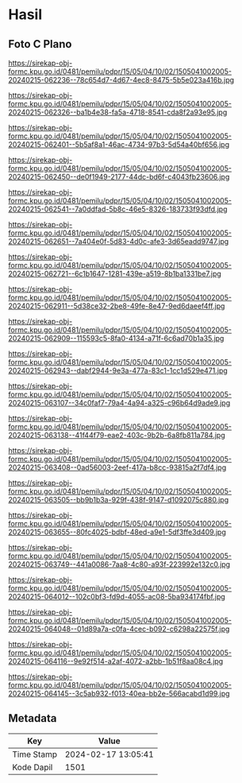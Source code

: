 # Hasil

## Foto C Plano

https://sirekap-obj-formc.kpu.go.id/0481/pemilu/pdpr/15/05/04/10/02/1505041002005-20240215-062236--78c654d7-4d67-4ec8-8475-5b5e023a416b.jpg

https://sirekap-obj-formc.kpu.go.id/0481/pemilu/pdpr/15/05/04/10/02/1505041002005-20240215-062326--ba1b4e38-fa5a-4718-8541-cda8f2a93e95.jpg

https://sirekap-obj-formc.kpu.go.id/0481/pemilu/pdpr/15/05/04/10/02/1505041002005-20240215-062401--5b5af8a1-46ac-4734-97b3-5d54a40bf656.jpg

https://sirekap-obj-formc.kpu.go.id/0481/pemilu/pdpr/15/05/04/10/02/1505041002005-20240215-062450--de0f1949-2177-44dc-bd6f-c4043fb23606.jpg

https://sirekap-obj-formc.kpu.go.id/0481/pemilu/pdpr/15/05/04/10/02/1505041002005-20240215-062541--7a0ddfad-5b8c-46e5-8326-183733f93dfd.jpg

https://sirekap-obj-formc.kpu.go.id/0481/pemilu/pdpr/15/05/04/10/02/1505041002005-20240215-062651--7a404e0f-5d83-4d0c-afe3-3d65eadd9747.jpg

https://sirekap-obj-formc.kpu.go.id/0481/pemilu/pdpr/15/05/04/10/02/1505041002005-20240215-062721--6c1b1647-1281-439e-a519-8b1ba1331be7.jpg

https://sirekap-obj-formc.kpu.go.id/0481/pemilu/pdpr/15/05/04/10/02/1505041002005-20240215-062911--5d38ce32-2be8-49fe-8e47-9ed6daeef4ff.jpg

https://sirekap-obj-formc.kpu.go.id/0481/pemilu/pdpr/15/05/04/10/02/1505041002005-20240215-062909--115593c5-8fa0-4134-a71f-6c6ad70b1a35.jpg

https://sirekap-obj-formc.kpu.go.id/0481/pemilu/pdpr/15/05/04/10/02/1505041002005-20240215-062943--dabf2944-9e3a-477a-83c1-1cc1d529e471.jpg

https://sirekap-obj-formc.kpu.go.id/0481/pemilu/pdpr/15/05/04/10/02/1505041002005-20240215-063107--34c0faf7-79a4-4a94-a325-c96b64d9ade9.jpg

https://sirekap-obj-formc.kpu.go.id/0481/pemilu/pdpr/15/05/04/10/02/1505041002005-20240215-063138--41f44f79-eae2-403c-9b2b-6a8fb811a784.jpg

https://sirekap-obj-formc.kpu.go.id/0481/pemilu/pdpr/15/05/04/10/02/1505041002005-20240215-063408--0ad56003-2eef-417a-b8cc-93815a2f7df4.jpg

https://sirekap-obj-formc.kpu.go.id/0481/pemilu/pdpr/15/05/04/10/02/1505041002005-20240215-063505--bb9b1b3a-929f-438f-9147-d1092075c880.jpg

https://sirekap-obj-formc.kpu.go.id/0481/pemilu/pdpr/15/05/04/10/02/1505041002005-20240215-063655--80fc4025-bdbf-48ed-a9e1-5df3ffe3d409.jpg

https://sirekap-obj-formc.kpu.go.id/0481/pemilu/pdpr/15/05/04/10/02/1505041002005-20240215-063749--441a0086-7aa8-4c80-a93f-223992e132c0.jpg

https://sirekap-obj-formc.kpu.go.id/0481/pemilu/pdpr/15/05/04/10/02/1505041002005-20240215-064012--102c0bf3-fd9d-4055-ac08-5ba934174fbf.jpg

https://sirekap-obj-formc.kpu.go.id/0481/pemilu/pdpr/15/05/04/10/02/1505041002005-20240215-064048--01d89a7a-c0fa-4cec-b092-c6298a22575f.jpg

https://sirekap-obj-formc.kpu.go.id/0481/pemilu/pdpr/15/05/04/10/02/1505041002005-20240215-064116--9e92f514-a2af-4072-a2bb-1b51f8aa08c4.jpg

https://sirekap-obj-formc.kpu.go.id/0481/pemilu/pdpr/15/05/04/10/02/1505041002005-20240215-064145--3c5ab932-f013-40ea-bb2e-566acabd1d99.jpg


## Metadata

| Key        | Value               |
| ---------- | ------------------- |
| Time Stamp | 2024-02-17 13:05:41 |
| Kode Dapil | 1501                |



